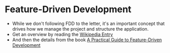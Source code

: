 # Feature-Driven Development

* While we don't following FDD to the letter, it's an important concept that drives how we manage
  the project and structure the application.
* Get an overview by reading the [Wikipedia Entry](https://en.wikipedia.org/wiki/Feature-driven_development)
* And then the details from the book [A Practical Guide to Feature-Driven Development](http://www.amazon.com/Practical-Guide-Feature-Driven-Development/dp/0130676152/ref=sr_1_1?ie=UTF8&qid=1447701643&sr=8-1&keywords=feature+driven+development)
